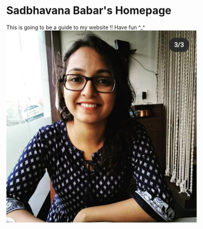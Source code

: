 # Sadbhavana Babar's Homepage

This is going to be a guide to my website !! Have fun ^_^
![Me](github_pages_picture.jpeg)
